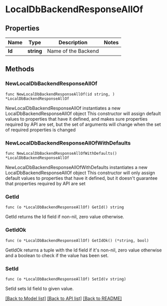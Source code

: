 # LocalDbBackendResponseAllOf

## Properties

Name | Type | Description | Notes
------------ | ------------- | ------------- | -------------
**Id** | **string** | Name of the Backend | 

## Methods

### NewLocalDbBackendResponseAllOf

`func NewLocalDbBackendResponseAllOf(id string, ) *LocalDbBackendResponseAllOf`

NewLocalDbBackendResponseAllOf instantiates a new LocalDbBackendResponseAllOf object
This constructor will assign default values to properties that have it defined,
and makes sure properties required by API are set, but the set of arguments
will change when the set of required properties is changed

### NewLocalDbBackendResponseAllOfWithDefaults

`func NewLocalDbBackendResponseAllOfWithDefaults() *LocalDbBackendResponseAllOf`

NewLocalDbBackendResponseAllOfWithDefaults instantiates a new LocalDbBackendResponseAllOf object
This constructor will only assign default values to properties that have it defined,
but it doesn't guarantee that properties required by API are set

### GetId

`func (o *LocalDbBackendResponseAllOf) GetId() string`

GetId returns the Id field if non-nil, zero value otherwise.

### GetIdOk

`func (o *LocalDbBackendResponseAllOf) GetIdOk() (*string, bool)`

GetIdOk returns a tuple with the Id field if it's non-nil, zero value otherwise
and a boolean to check if the value has been set.

### SetId

`func (o *LocalDbBackendResponseAllOf) SetId(v string)`

SetId sets Id field to given value.



[[Back to Model list]](../README.md#documentation-for-models) [[Back to API list]](../README.md#documentation-for-api-endpoints) [[Back to README]](../README.md)


